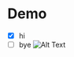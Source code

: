 # Demo

- [x] hi
- [ ] bye
![Alt Text]([https://via.placeholder.com/100](https://www.google.com/url?sa=i&url=https%3A%2F%2Fnirvana.fandom.com%2Fwiki%2FNirvana&psig=AOvVaw2JqS7jhwkR3F6S7mdKAVrY&ust=1750968139383000&source=images&cd=vfe&opi=89978449&ved=0CBQQjRxqFwoTCKDbveGujY4DFQAAAAAdAAAAABAE))
